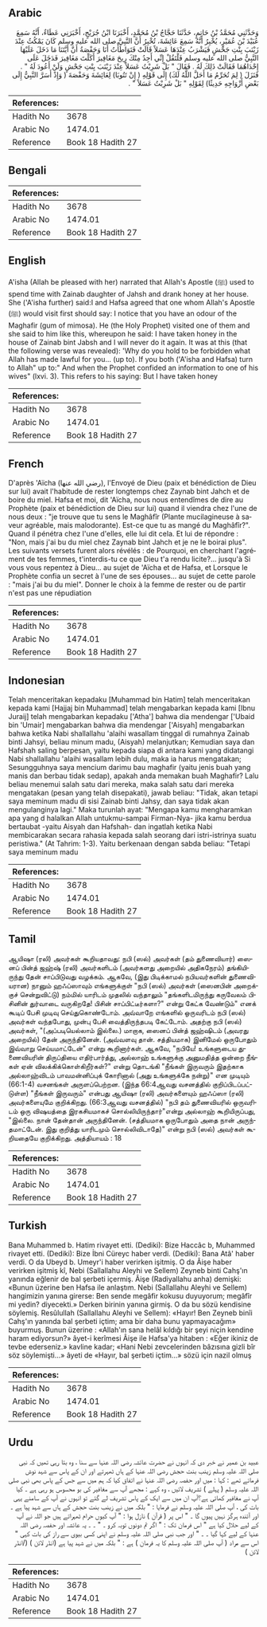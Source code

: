 ## Arabic


<div dir="rtl" lang="ar" style={{fontSize:'larger',backgroundColor:'#f8f9fa',padding:20}}>
وَحَدَّثَنِي مُحَمَّدُ بْنُ حَاتِمٍ، حَدَّثَنَا حَجَّاجُ بْنُ مُحَمَّدٍ، أَخْبَرَنَا ابْنُ جُرَيْجٍ، أَخْبَرَنِي عَطَاءٌ، أَنَّهُ سَمِعَ عُبَيْدَ بْنَ عُمَيْرٍ، يُخْبِرُ أَنَّهُ سَمِعَ عَائِشَةَ، تُخْبِرُ أَنَّ النَّبِيَّ صلى الله عليه وسلم كَانَ يَمْكُثُ عِنْدَ زَيْنَبَ بِنْتِ جَحْشٍ فَيَشْرَبُ عِنْدَهَا عَسَلاً قَالَتْ فَتَوَاطَأْتُ أَنَا وَحَفْصَةُ أَنَّ أَيَّتَنَا مَا دَخَلَ عَلَيْهَا النَّبِيُّ صلى الله عليه وسلم فَلْتَقُلْ إِنِّي أَجِدُ مِنْكَ رِيحَ مَغَافِيرَ أَكَلْتَ مَغَافِيرَ فَدَخَلَ عَلَى إِحْدَاهُمَا فَقَالَتْ ذَلِكَ لَهُ ‏.‏ فَقَالَ ‏"‏ بَلْ شَرِبْتُ عَسَلاً عِنْدَ زَيْنَبَ بِنْتِ جَحْشٍ وَلَنْ أَعُودَ لَهُ ‏"‏ ‏.‏ فَنَزَلَ ‏(‏ لِمَ تُحَرِّمُ مَا أَحَلَّ اللَّهُ لَكَ‏)‏ إِلَى قَوْلِهِ ‏(‏ إِنْ تَتُوبَا‏)‏ لِعَائِشَةَ وَحَفْصَةَ ‏(‏ وَإِذْ أَسَرَّ النَّبِيُّ إِلَى بَعْضِ أَزْوَاجِهِ حَدِيثًا‏)‏ لِقَوْلِهِ ‏"‏ بَلْ شَرِبْتُ عَسَلاً ‏"‏ ‏.‏
</div>
<div style={{backgroundColor:'#f8f9fa',padding:20, marginBottom: 10}}><table> <thead> <tr> <th>References:</th> <th></th> </tr> </thead> <tbody><tr><td>Hadith No</td><td>3678</td></tr><tr><td>Arabic No</td><td>1474.01</td></tr><tr><td>Reference</td><td>Book 18 Hadith 27</td></tr></tbody></table></div>

## Bengali


<div dir="ltr" lang="bn" style={{fontSize:'larger',backgroundColor:'#f8f9fa',padding:20}}>

</div>
<div style={{backgroundColor:'#f8f9fa',padding:20, marginBottom: 10}}><table> <thead> <tr> <th>References:</th> <th></th> </tr> </thead> <tbody><tr><td>Hadith No</td><td>3678</td></tr><tr><td>Arabic No</td><td>1474.01</td></tr><tr><td>Reference</td><td>Book 18 Hadith 27</td></tr></tbody></table></div>

## English


<div dir="ltr" lang="en" style={{fontSize:'larger',backgroundColor:'#f8f9fa',padding:20}}>
A'isha (Allah be pleased with her) narrated that Allah's Apostle (ﷺ) used to spend time with Zainab daughter of Jahsh and drank honey at her house. She ('A'isha further) said:I and Hafsa agreed that one whom Allah's Apostle (ﷺ) would visit first should say: I notice that you have an odour of the Maghafir (gum of mimosa). He (the Holy Prophet) visited one of them and she said to him like this, whereupon he said: I have taken honey in the house of Zainab bint Jabsh and I will never do it again. It was at this (that the following verse was revealed): 'Why do you hold to be forbidden what Allah has made lawful for you... (up to). If you both ('A'isha and Hafsa) turn to Allah" up to:" And when the Prophet confided an information to one of his wives" (lxvi. 3). This refers to his saying: But I have taken honey
</div>
<div style={{backgroundColor:'#f8f9fa',padding:20, marginBottom: 10}}><table> <thead> <tr> <th>References:</th> <th></th> </tr> </thead> <tbody><tr><td>Hadith No</td><td>3678</td></tr><tr><td>Arabic No</td><td>1474.01</td></tr><tr><td>Reference</td><td>Book 18 Hadith 27</td></tr></tbody></table></div>

## French


<div dir="ltr" lang="fr" style={{fontSize:'larger',backgroundColor:'#f8f9fa',padding:20}}>
D'après 'Aïcha (رضي الله عنها), l'Envoyé de Dieu (paix et bénédiction de Dieu sur lui) avait l'habitude de rester longtemps chez Zaynab bint Jahch et de boire du miel. Hafsa et moi, dit 'Aïcha, nous nous entendîmes de dire au Prophète (paix et bénédiction de Dieu sur lui) quand il viendra chez l'une de nous deux : "je trouve que tu sens le Maghâfîr (Plante mucilagineuse à saveur agréable, mais malodorante). Est-ce que tu as mangé du Maghâfîr?". Quand il pénétra chez l'une d'elles, elle lui dit cela. Et lui de répondre : "Non, mais j'ai bu du miel chez Zaynab bint Jahch et je ne le boirai plus". Les suivants versets furent alors révélés : de Pourquoi, en cherchant l'agrément de tes femmes, t'interdis-tu ce que Dieu t'a rendu licite?... jusqu'à Si vous vous repentez à Dieu... au sujet de 'Aïcha et de Hafsa, et Lorsque le Prophète confia un secret à l'une de ses épouses... au sujet de cette parole : "mais j'ai bu du miel". Donner le choix à la femme de rester ou de partir n'est pas une répudiation
</div>
<div style={{backgroundColor:'#f8f9fa',padding:20, marginBottom: 10}}><table> <thead> <tr> <th>References:</th> <th></th> </tr> </thead> <tbody><tr><td>Hadith No</td><td>3678</td></tr><tr><td>Arabic No</td><td>1474.01</td></tr><tr><td>Reference</td><td>Book 18 Hadith 27</td></tr></tbody></table></div>

## Indonesian


<div dir="ltr" lang="id" style={{fontSize:'larger',backgroundColor:'#f8f9fa',padding:20}}>
Telah menceritakan kepadaku [Muhammad bin Hatim] telah menceritakan kepada kami [Hajjaj bin Muhammad] telah mengabarkan kepada kami [Ibnu Juraij] telah mengabarkan kepadaku ['Atha'] bahwa dia mendengar ['Ubaid bin 'Umair] mengabarkan bahwa dia mendengar ['Aisyah] mengabarkan bahwa ketika Nabi shallallahu 'alaihi wasallam tinggal di rumahnya Zainab binti Jahsyi, beliau minum madu, (Aisyah) melanjutkan; Kemudian saya dan Hafshah saling berpesan, yaitu kepada siapa di antara kami yang didatangi Nabi shallallahu 'alaihi wasallam lebih dulu, maka ia harus mengatakan; Sesungguhnya saya mencium darimu bau maghafir (yaitu jenis buah yang manis dan berbau tidak sedap), apakah anda memakan buah Maghafir? Lalu beliau menemui salah satu dari mereka, maka salah satu dari mereka mengatakan (pesan yang telah disepakati), jawab beliau: "Tidak, akan tetapi saya meminum madu di sisi Zainab binti Jahsy, dan saya tidak akan mengulanginya lagi." Maka turunlah ayat: "Mengapa kamu mengharamkan apa yang d halalkan Allah untukmu-sampai Firman-Nya- jika kamu berdua bertaubat -yaitu Aisyah dan Hafshah- dan ingatlah ketika Nabi membicarakan secara rahasia kepada salah seorang dari istri-istrinya suatu peristiwa." (At Tahrim: 1-3). Yaitu berkenaan dengan sabda beliau: "Tetapi saya meminum madu
</div>
<div style={{backgroundColor:'#f8f9fa',padding:20, marginBottom: 10}}><table> <thead> <tr> <th>References:</th> <th></th> </tr> </thead> <tbody><tr><td>Hadith No</td><td>3678</td></tr><tr><td>Arabic No</td><td>1474.01</td></tr><tr><td>Reference</td><td>Book 18 Hadith 27</td></tr></tbody></table></div>

## Tamil


<div dir="ltr" lang="ta" style={{fontSize:'larger',backgroundColor:'#f8f9fa',padding:20}}>
ஆயிஷா (ரலி) அவர்கள் கூறியதாவது: நபி (ஸல்) அவர்கள் (தம் துணைவியார்) ஸைனப் பின்த் ஜஹ்ஷ் (ரலி) அவர்களிடம் (அவர்களது அறையில் அதிகநேரம்) தங்கியிருந்து தேன் சாப்பிடுவது வழக்கம். ஆகவே, (இது பிடிக்காமல் நபியவர்களின் துணைவியரான) நானும் ஹஃப்ஸாவும் எங்களுக்குள் "நபி (ஸல்) அவர்கள் (ஸைனபின் அறைக்குச் சென்றுவிட்டு) நம்மில் யாரிடம் முதலில் வந்தாலும் "தங்களிடமிருந்து கருவேலம் பிசினின் துர்வாடை வருகிறதே! பிசின் சாப்பிட்டீர்களா?" என்று கேட்க வேண்டும்" எனக் கூடிப் பேசி முடிவு செய்துகொண்டோம். அவ்வாறே எங்களில் ஒருவரிடம் நபி (ஸல்) அவர்கள் வந்தபோது, முன்பு பேசி வைத்திருந்தபடி கேட்டோம். அதற்கு நபி (ஸல்) அவர்கள், "(அப்படியெல்லாம் இல்லை.) மாறாக, ஸைனப் பின்த் ஜஹ்ஷிடம் (அவரது அறையில்) தேன் அருந்தினேன். (அவ்வளவு தான். சத்தியமாக) இனிமேல் ஒருபோதும் இவ்வாறு செய்யமாட்டேன்" என்று கூறினார்கள். ஆகவே, "நபியே! உங்களுடைய துணைவியரின் திருப்தியை எதிர்பார்த்து, அல்லாஹ் உங்களுக்கு அனுமதித்த ஒன்றை நீங்கள் ஏன் விலக்கிக்கொள்கிறீர்கள்?" என்று தொடங்கி "நீங்கள் இருவரும் இதற்காக அல்லாஹ்விடம் பாவமன்னிப்புக் கோரினால் (அது உங்களுக்கே நன்று)" என முடியும் (66:1-4) வசனங்கள் அருளப்பெற்றன. (இந்த 66:4ஆவது வசனத்தில் குறிப்பிடப்பட்டுள்ள) "நீங்கள் இருவரும்" என்பது ஆயிஷா (ரலி) அவர்களையும் ஹஃப்ஸா (ரலி) அவர்களையுமே குறிக்கிறது. (66:3ஆவது வசனத்தில்) "நபி தம் துணைவியரில் ஒருவரிடம் ஒரு விஷயத்தை இரகசியமாகச் சொல்லியிருந்தார்"என்று அல்லாஹ் கூறியிருப்பது, "இல்லை. நான் தேன்தான் அருந்தினேன். (சத்தியமாக ஒருபோதும் அதை நான் அருந்தமாட்டேன். இது குறித்து யாரிடமும் சொல்லிவிடாதே)" என்று நபி (ஸல்) அவர்கள் கூறியதையே குறிக்கிறது. அத்தியாயம் : 18
</div>
<div style={{backgroundColor:'#f8f9fa',padding:20, marginBottom: 10}}><table> <thead> <tr> <th>References:</th> <th></th> </tr> </thead> <tbody><tr><td>Hadith No</td><td>3678</td></tr><tr><td>Arabic No</td><td>1474.01</td></tr><tr><td>Reference</td><td>Book 18 Hadith 27</td></tr></tbody></table></div>

## Turkish


<div dir="ltr" lang="tr" style={{fontSize:'larger',backgroundColor:'#f8f9fa',padding:20}}>
Bana Muhammed b. Hatim rivayet etti. (Dediki): Bize Haccâc b, Muhammed rivayet etti. (Dediki): Bize İbni Cüreyc haber verdi. (Dediki): Bana Atâ' haber verdi. O da Ubeyd b. Umeyr'i haber verirken işitmiş. O da Âişe haber verirken işitmiş kî, Nebi (Sallallahu Aleyhi ve Sellem) Zeyneb binti Cahş'ın yanında eğlenir de bal şerbeti içermiş. Âişe (Radiyallahu anha) demişki: «Bunun üzerine ben Hafsa ile anlaştım. Nebi (Sallallahu Aleyhi ve Sellem) hangimizin yanına girerse: Ben sende megâfir kokusu duyuyorum; megâfîr mi yedin? diyecekti.» Derken birinin yanına girmiş. O da bu sözü kendisine söylemiş. Resûlullah (Sallallahu Aleyhi ve Sellem): «Hayır! Ben Zeyneb binîi Cahş'ın yanında bal şerbeti içtim; ama bir daha bunu yapmayacağım» buyurmuş. Bunun üzerine : «Allah'ın sana helâl kıldığı bir şeyi niçin kendine haram ediyorsun?» âyet-i kerîmesi Âişe ile Hafsa'ya hitaben : «Eğer ikiniz de tevbe ederseniz.» kavline kadar; «Hani Nebi zevcelerinden bâzısına gizli bîr söz söylemişti...» âyeti de «Hayır, bal şerbeti içtim...» sözü için nazil olmuş
</div>
<div style={{backgroundColor:'#f8f9fa',padding:20, marginBottom: 10}}><table> <thead> <tr> <th>References:</th> <th></th> </tr> </thead> <tbody><tr><td>Hadith No</td><td>3678</td></tr><tr><td>Arabic No</td><td>1474.01</td></tr><tr><td>Reference</td><td>Book 18 Hadith 27</td></tr></tbody></table></div>

## Urdu


<div dir="rtl" lang="ur" style={{fontSize:'larger',backgroundColor:'#f8f9fa',padding:20}}>
عبید بن عمیر نے خبر دی کہ انہوں نے حضرت عائشہ رضی اللہ عنہا سے سنا ، وہ بتا رہی تھیں کہ نبی صلی اللہ علیہ وسلم زینب بنت حجش رضی اللہ عنہا کے ہاں ٹھہرتے اور ان کے پاس سے شہد نوش فرماتے تھے : کہا : میں اور حفصہ رضی اللہ عنہا نے اتفاق کیا کہ ہم میں سے جس کے پاس بھی نبی صلی اللہ علیہ وسلم ( پہلے ) تشریف لائیں ، وہ کہے : مجھے آپ سے مغافیر کی بو محسوس ہو رہی ہے ۔ کیا آپ نے مغافیر کھائی ہے؟آپ ان میں سے ایک کے پاس تشریف لے گئے تو انہوں نے آپ کے سامنے یہی بات کی ، آپ صلی اللہ علیہ وسلم نے فرمایا : " بلکہ میں نے زینب بنت حجش کے ہاں سے شہد پیا ہے ۔ اور آئندہ ہرگز نہیں پیوں گا ۔ " اس پر ( قرآن ) نازل ہوا : " آپ کیوں حرام ٹھہراتے ہیں جو اللہ نے آپ کے لیے حلال کیا ہے " اس فرمان تک : " اگر تم دونوں توبہ کرو ۔ " ۔ ۔ یہ عائشہ اور حفصہ رضی اللہ عنہا کے لیے کہا گیا ۔ ۔ " اور جب نبی صلی اللہ علیہ وسلم نے اپنی کسی بیوی سے راز کی بات کہی " اس سے مراد ( آپ صلی اللہ علیہ وسلم کا یہ فرمان ) ہے : " بلکہ میں نے شہد پیا ہے (انڈر لائن ) (/انڈر لائن )
</div>
<div style={{backgroundColor:'#f8f9fa',padding:20, marginBottom: 10}}><table> <thead> <tr> <th>References:</th> <th></th> </tr> </thead> <tbody><tr><td>Hadith No</td><td>3678</td></tr><tr><td>Arabic No</td><td>1474.01</td></tr><tr><td>Reference</td><td>Book 18 Hadith 27</td></tr></tbody></table></div>